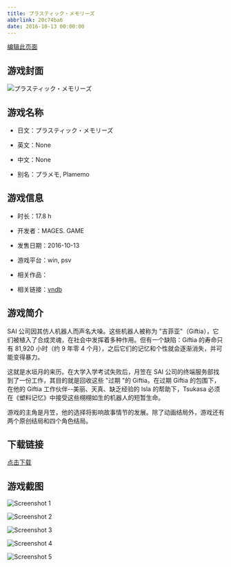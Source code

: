 ```yaml
---
title: プラスティック・メモリーズ
abbrlink: 20c74ba6
date: 2016-10-13 00:00:00
---
```

[编辑此页面](https://github.com/ACG-3/ADV3-source/blob/main/source/_posts/games/%E3%83%97%E3%83%A9%E3%82%B9%E3%83%86%E3%82%A3%E3%83%83%E3%82%AF%E3%83%BB%E3%83%A1%E3%83%A2%E3%83%AA%E3%83%BC%E3%82%BA.md)

## 游戏封面

![プラスティック・メモリーズ](https://pan.timero.xyz/d/onedrive/img_lib_001/%E3%83%97%E3%83%A9%E3%82%B9%E3%83%86%E3%82%A3%E3%83%83%E3%82%AF%E3%83%BB%E3%83%A1%E3%83%A2%E3%83%AA%E3%83%BC%E3%82%BA_cover.avif)


## 游戏名称

- 日文：プラスティック・メモリーズ
- 英文：None
- 中文：None

- 别名：プラメモ, Plamemo


## 游戏信息

- 时长：17.8 h
- 开发者：MAGES. GAME
- 发售日期：2016-10-13
- 游戏平台：win, psv
- 相关作品：

- 相关链接：[vndb](https://vndb.org/v19441)


## 游戏简介

SAI 公司因其仿人机器人而声名大噪。这些机器人被称为 "吉菲亚"（Giftia），它们被植入了合成灵魂，在社会中发挥着多种作用。但有一个缺陷：Giftia 的寿命只有 81,920 小时（约 9 年零 4 个月），之后它们的记忆和个性就会逐渐消失，并可能变得暴力。

这就是水垣月的来历。在大学入学考试失败后，月笠在 SAI 公司的终端服务部找到了一份工作，其目的就是回收这些 "过期 "的 Giftia。在过期 Giftia 的包围下，在他的 Giftia 工作伙伴--美丽、天真、缺乏经验的 Isla 的帮助下，Tsukasa 必须在《塑料记忆》中接受这些栩栩如生的机器人的短暂生命。



游戏的主角是月笠，他的选择将影响故事情节的发展。除了动画结局外，游戏还有两个原创结局和四个角色结局。


## 下载链接

[点击下载](https://pan.timero.xyz/onedrive/adv_lib_001/%E3%83%97%E3%83%A9%E3%82%B9%E3%83%86%E3%82%A3%E3%83%83%E3%82%AF%E3%83%BB%E3%83%A1%E3%83%A2%E3%83%AA%E3%83%BC%E3%82%BA)


## 游戏截图


![Screenshot 1](https://pan.timero.xyz/d/onedrive/img_lib_001/%E3%83%97%E3%83%A9%E3%82%B9%E3%83%86%E3%82%A3%E3%83%83%E3%82%AF%E3%83%BB%E3%83%A1%E3%83%A2%E3%83%AA%E3%83%BC%E3%82%BA_Screenshot_1.avif)

![Screenshot 2](https://pan.timero.xyz/d/onedrive/img_lib_001/%E3%83%97%E3%83%A9%E3%82%B9%E3%83%86%E3%82%A3%E3%83%83%E3%82%AF%E3%83%BB%E3%83%A1%E3%83%A2%E3%83%AA%E3%83%BC%E3%82%BA_Screenshot_2.avif)

![Screenshot 3](https://pan.timero.xyz/d/onedrive/img_lib_001/%E3%83%97%E3%83%A9%E3%82%B9%E3%83%86%E3%82%A3%E3%83%83%E3%82%AF%E3%83%BB%E3%83%A1%E3%83%A2%E3%83%AA%E3%83%BC%E3%82%BA_Screenshot_3.avif)

![Screenshot 4](https://pan.timero.xyz/d/onedrive/img_lib_001/%E3%83%97%E3%83%A9%E3%82%B9%E3%83%86%E3%82%A3%E3%83%83%E3%82%AF%E3%83%BB%E3%83%A1%E3%83%A2%E3%83%AA%E3%83%BC%E3%82%BA_Screenshot_4.avif)

![Screenshot 5](https://pan.timero.xyz/d/onedrive/img_lib_001/%E3%83%97%E3%83%A9%E3%82%B9%E3%83%86%E3%82%A3%E3%83%83%E3%82%AF%E3%83%BB%E3%83%A1%E3%83%A2%E3%83%AA%E3%83%BC%E3%82%BA_Screenshot_5.avif)

